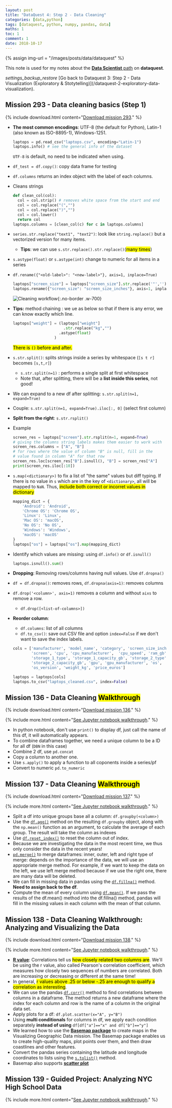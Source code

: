 ```yaml
---
layout: post
title: "DataQuest 4: Step 2 - Data Cleaning"
categories: [data,python]
tags: [dataquest, python, numpy, pandas, data]
maths: 1
toc: 1
comment: 1
date: 2018-10-17
---
```


{% assign img-url = "/images/posts/data/dataquest" %}

This note is used for my notes about the [**Data Scientist** path](https://www.dataquest.io/path/data-scientist) on **dataquest**.

<div class="see-again">
<i class="material-icons">settings_backup_restore</i>
<span markdown="1">
[Go back to Dataquest 3: Step 2 - Data Visualization (Exploratory & Stotytelling)](/dataquest-2-exploratory-data-visualization).
</span>
</div>

## Mission 293 - Data cleaning basics (Step 1)

{% include download.html content="[Download mission 293](/files/dataquest/mission-293.pdf)." %}

- **The most common encodings**: UTF-8 (the default for Python), Latin-1 (also known as ISO-8895-1), Windows-1251.

  ~~~ python
  laptops = pd.read_csv("laptops.csv", encoding="Latin-1")
  laptops.info() # see the general info of the dataset
  ~~~

	`UTF-8` is default, no need to be indicated when using.

- `df_test = df.copy()`: copy data frame for testing
- `df.columns` returns an index object with the label of each columns.
- Cleans strings

  ~~~ python
  def clean_col(col):
    col = col.strip() # removes white space from the start and end
    col = col.replace("(","")
    col = col.replace(")","")
    col = col.lower()
    return col
  laptops.columns = [clean_col(c) for c in laptops.columns]
  ~~~

- `series.str.replace("text1", "text2")`: look like `string.replace()` but a vectorized version for many items.
  - **Tips**: we can use `s.str.replace().str.replace()`(<mark>many times</mark>)
- `s.astype(float)` or `s.astype(int)` change to numeric for all items in a series
- `df.rename({"<old-label>": "<new-label>"}, axis=1, inplace=True)`

  ~~~ python
  laptops["screen_size"] = laptops["screen_size"].str.replace('"','').astype(float)
  laptops.rename({"screen_size": "screen_size_inches"}, axis=1, inplace=True)
  ~~~

  ![Cleaning workflow](/images/posts/data/dataquest/cleaning_workflow.svg){:.no-border .w-700}

- **Tips:** method chaining : we ue as below so that if there is any error, we can know exactly which line.

	~~~ python
  laptops["weight"] = (laptops["weight"]
             			  .str.replace("kg","")
                        .astype(float)
	                  )
	~~~

	<mark>There is `()` before and after.</mark>

- `s.str.split()`: splits strings inside a series by whitespace (`[s t r]` becomes `[s,t,r]`)
	- `s.str.split(n=1)` : performs a single split at first whitespace
	- Note that, after splitting, there will be a **list inside this series**, not good!
- We can expand to a new df after splitting: `s.str.split(n=1, expand=True)`
- Couple: `s.str.split(n=1, expand=True).iloc[:, 0]` (select first column)
- **Split from the right**: `s.str.rsplit()`
- Example

  ~~~ python
  screen_res = laptops["screen"].str.rsplit(n=1, expand=True)
  # giving the columns string labels makes them easier to work with
  screen_res.columns = ["A", "B"]
  # for rows where the value of column "B" is null, fill in the
  # value found in column "A" for that row
  screen_res.loc[screen_res["B"].isnull(), "B"] = screen_res["A"]
  print(screen_res.iloc[:10])
  ~~~

- `s.map(<dictionary>)` to fix a list of "the same" values but diff typing. If there is no value in `s` which are in the key of `<dictionary>`, all will be mapped to `NaN`. Thus, <mark>include both correct or incorret values in dictionary</mark>

  ~~~ python
  mapping_dict = {
      'Android': 'Android',
      'Chrome OS': 'Chrome OS',
      'Linux': 'Linux',
      'Mac OS': 'macOS',
      'No OS': 'No OS',
      'Windows': 'Windows',
      'macOS': 'macOS'
  }
  laptops["os"] = laptops["os"].map(mapping_dict)
  ~~~

- Identify which values are missing: using `df.info()` or `df.isnull()`

  ~~~ python
  laptops.isnull().sum()
  ~~~

- **Dropping**: Removing rows/columns having null values. Use `df.dropna()`
- `df = df.dropna()`: removes rows, `df.dropna(axis=1)`: removes columns
- `df.drop('<column>', axis=1)` removes a column and without `aixs` to remove a row.

  - `df.drop([<list-of-columns>])`
- **Reorder column**:
	- `df.columns`: list of all columns
	- `df.to_csv()`: save out CSV file and option `index=False` if we don't want to save the index labels.

  ~~~ python
  cols = ['manufacturer', 'model_name', 'category', 'screen_size_inches',
          'screen', 'cpu', 'cpu_manufacturer',  'cpu_speed', 'ram_gb',
          'storage_1_type', 'storage_1_capacity_gb', 'storage_2_type',
          'storage_2_capacity_gb', 'gpu', 'gpu_manufacturer', 'os',
          'os_version', 'weight_kg', 'price_euros']

  laptops = laptops[cols]
  laptops.to_csv("laptops_cleaned.csv", index=False)
  ~~~

## Mission 136 - Data Cleaning <mark>Walkthrough</mark>

{% include download.html content="[Download mission 136](/files/dataquest/mission-136.pdf)." %}

{% include more.html content="[See Jupyter notebook walkthrough](https://github.com/dinhanhthi/Dataquest-Learning/blob/master/step2/data_cleaning)." %}

- In python notebook, don't use `print()` to display df, just call the name of this df, it will automatically appears.
- To combine dataframes together, we need a unique column to be a ID for all df (`DBN` in this case)
- Combine 2 df, use `pd.concat`
- Copy a column to another one.
- Use `s.apply()` to apply a function to all coponents inside a series/pf
- Convert to numeric `pd.to_numeric`

## Mission 137 - Data Cleaning <mark>Walkthrough</mark>

{% include download.html content="[Download mission 137](/files/dataquest/mission-137.pdf)." %}

{% include more.html content="[See Jupyter notebook walkthrough](https://github.com/dinhanhthi/Dataquest-Learning/blob/master/step2/data_cleaning)." %}

- Split a df into unique groups base all a column: `df.groupby(<column>)`
- Use the [`df.agg()`](http://pandas.pydata.org/pandas-docs/stable/groupby.html#aggregation) method on the resulting `df.groupby` object, along with the `np.mean()` function as an argument, to calculate the average of each group. The result will take the column as indexes
- Use [`df.reset_index()`](http://pandas.pydata.org/pandas-docs/stable/generated/pandas.DataFrame.reset_index.html) to reset the column out of index.
- Because we are investigating the data in the most recent time, we thus only consider the data in the recent years!
- [`pd.merge()`](http://pandas.pydata.org/pandas-docs/stable/generated/pandas.DataFrame.merge.html) to merge dataframes: inner, outer, left and right type of merge: depends on the importance of the data, we will use an appropriate merge method. For example, if we want to keep the data on the left, we use left merge method because if we use the right one, there are many data will be deleted.
- We can fill in missing data in pandas using the [`df.fillna()`](http://pandas.pydata.org/pandas-docs/stable/generated/pandas.DataFrame.fillna.html) method. **Need to assign back to the df**.
- Compute the mean of every column using [`df.mean()`](http://pandas.pydata.org/pandas-docs/stable/generated/pandas.DataFrame.mean.html). If we pass the results of the df.mean() method into the df.fillna() method, pandas will fill in the missing values in each column with the mean of that column. 


## Mission 138 - Data Cleaning Walkthrough: Analyzing and Visualizing the Data

{% include download.html content="[Download mission 138](/files/dataquest/mission-137.pdf)." %}

{% include more.html content="[See Jupyter notebook walkthrough](https://github.com/dinhanhthi/Dataquest-Learning/blob/master/step2/data_cleaning)." %}

- **[R value](https://en.wikipedia.org/wiki/Pearson_correlation_coefficient)**: Correlations tell us <mark>how closely related two columns are</mark>. We'll be using the r value, also called Pearson's correlation coefficient, which measures how closely two sequences of numbers are correlated. Both are increasing or decreasing or different at the same time!
- In general, <mark>r values above .25 or below -.25 are enough to qualify a correlation as interesting</mark>.
- We can use the pandas [`df.corr()`](http://pandas.pydata.org/pandas-docs/stable/generated/pandas.DataFrame.corr.html) method to find correlations between columns in a dataframe. The method returns a new dataframe where the index for each column and row is the name of a column in the original data set.
- Apply plots for a df: `df.plot.scatter(x="A", y="B")`
- Using **multi conditionals** for columns in df, we apply each condition separately **instead of using** `df[df["a"]=="x" and df["b"]=="y"]`
- We learned how to use the [**Basemap package**](http://matplotlib.org/basemap/) to create maps in the Visualizing Geographic Data mission. The Basemap package enables us to create high-quality maps, plot points over them, and then draw coastlines and other features.
- Convert the pandas series containing the latitude and longitude coordinates to lists using the [`s.tolist()`](http://pandas.pydata.org/pandas-docs/stable/generated/pandas.Series.tolist.html) method.
- Basemap also supports **[scatter plot](http://matplotlib.org/basemap/api/basemap_api.html#mpl_toolkits.basemap.Basemap.scatter)**

## Mission 139 - Guided Project: Analyzing NYC High School Data

{% include more.html content="[See Jupyter notebook walkthrough](https://github.com/dinhanhthi/Dataquest-Learning/blob/master/step2/data_cleaning)." %}




